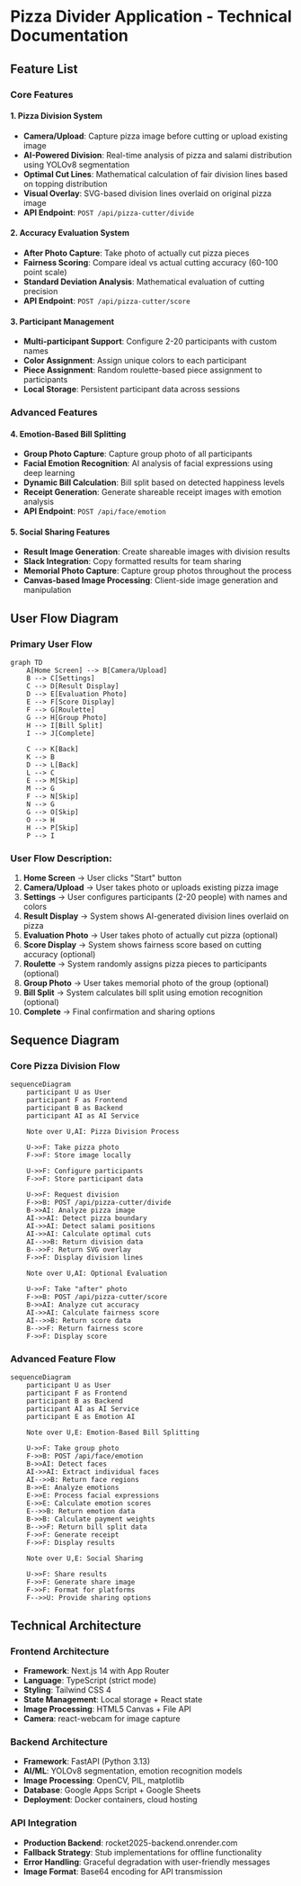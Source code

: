 # Pizza Divider Application - Technical Documentation

## Feature List

### Core Features

#### 1. Pizza Division System
- **Camera/Upload**: Capture pizza image before cutting or upload existing image
- **AI-Powered Division**: Real-time analysis of pizza and salami distribution using YOLOv8 segmentation
- **Optimal Cut Lines**: Mathematical calculation of fair division lines based on topping distribution
- **Visual Overlay**: SVG-based division lines overlaid on original pizza image
- **API Endpoint**: `POST /api/pizza-cutter/divide`

#### 2. Accuracy Evaluation System
- **After Photo Capture**: Take photo of actually cut pizza pieces
- **Fairness Scoring**: Compare ideal vs actual cutting accuracy (60-100 point scale)
- **Standard Deviation Analysis**: Mathematical evaluation of cutting precision
- **API Endpoint**: `POST /api/pizza-cutter/score`

#### 3. Participant Management
- **Multi-participant Support**: Configure 2-20 participants with custom names
- **Color Assignment**: Assign unique colors to each participant
- **Piece Assignment**: Random roulette-based piece assignment to participants
- **Local Storage**: Persistent participant data across sessions

### Advanced Features

#### 4. Emotion-Based Bill Splitting
- **Group Photo Capture**: Capture group photo of all participants
- **Facial Emotion Recognition**: AI analysis of facial expressions using deep learning
- **Dynamic Bill Calculation**: Bill split based on detected happiness levels
- **Receipt Generation**: Generate shareable receipt images with emotion analysis
- **API Endpoint**: `POST /api/face/emotion`

#### 5. Social Sharing Features
- **Result Image Generation**: Create shareable images with division results
- **Slack Integration**: Copy formatted results for team sharing
- **Memorial Photo Capture**: Capture group photos throughout the process
- **Canvas-based Image Processing**: Client-side image generation and manipulation

## User Flow Diagram

### Primary User Flow

```mermaid
graph TD
    A[Home Screen] --> B[Camera/Upload]
    B --> C[Settings]
    C --> D[Result Display]
    D --> E[Evaluation Photo]
    E --> F[Score Display]
    F --> G[Roulette]
    G --> H[Group Photo]
    H --> I[Bill Split]
    I --> J[Complete]
    
    C --> K[Back]
    K --> B
    D --> L[Back]
    L --> C
    E --> M[Skip]
    M --> G
    F --> N[Skip]
    N --> G
    G --> O[Skip]
    O --> H
    H --> P[Skip]
    P --> I
```

### User Flow Description:
1. **Home Screen** → User clicks "Start" button
2. **Camera/Upload** → User takes photo or uploads existing pizza image
3. **Settings** → User configures participants (2-20 people) with names and colors
4. **Result Display** → System shows AI-generated division lines overlaid on pizza
5. **Evaluation Photo** → User takes photo of actually cut pizza (optional)
6. **Score Display** → System shows fairness score based on cutting accuracy (optional)
7. **Roulette** → System randomly assigns pizza pieces to participants (optional)
8. **Group Photo** → User takes memorial photo of the group (optional)
9. **Bill Split** → System calculates bill split using emotion recognition (optional)
10. **Complete** → Final confirmation and sharing options

## Sequence Diagram

### Core Pizza Division Flow

```mermaid
sequenceDiagram
    participant U as User
    participant F as Frontend
    participant B as Backend
    participant AI as AI Service

    Note over U,AI: Pizza Division Process
    
    U->>F: Take pizza photo
    F->>F: Store image locally
    
    U->>F: Configure participants
    F->>F: Store participant data
    
    U->>F: Request division
    F->>B: POST /api/pizza-cutter/divide
    B->>AI: Analyze pizza image
    AI->>AI: Detect pizza boundary
    AI->>AI: Detect salami positions
    AI->>AI: Calculate optimal cuts
    AI-->>B: Return division data
    B-->>F: Return SVG overlay
    F->>F: Display division lines
    
    Note over U,AI: Optional Evaluation
    
    U->>F: Take "after" photo
    F->>B: POST /api/pizza-cutter/score
    B->>AI: Analyze cut accuracy
    AI->>AI: Calculate fairness score
    AI-->>B: Return score data
    B-->>F: Return fairness score
    F->>F: Display score
```

### Advanced Feature Flow

```mermaid
sequenceDiagram
    participant U as User
    participant F as Frontend
    participant B as Backend
    participant AI as AI Service
    participant E as Emotion AI

    Note over U,E: Emotion-Based Bill Splitting
    
    U->>F: Take group photo
    F->>B: POST /api/face/emotion
    B->>AI: Detect faces
    AI->>AI: Extract individual faces
    AI-->>B: Return face regions
    B->>E: Analyze emotions
    E->>E: Process facial expressions
    E->>E: Calculate emotion scores
    E-->>B: Return emotion data
    B->>B: Calculate payment weights
    B-->>F: Return bill split data
    F->>F: Generate receipt
    F->>F: Display results
    
    Note over U,E: Social Sharing
    
    U->>F: Share results
    F->>F: Generate share image
    F->>F: Format for platforms
    F-->>U: Provide sharing options
```

## Technical Architecture

### Frontend Architecture
- **Framework**: Next.js 14 with App Router
- **Language**: TypeScript (strict mode)
- **Styling**: Tailwind CSS 4
- **State Management**: Local storage + React state
- **Image Processing**: HTML5 Canvas + File API
- **Camera**: react-webcam for image capture

### Backend Architecture
- **Framework**: FastAPI (Python 3.13)
- **AI/ML**: YOLOv8 segmentation, emotion recognition models
- **Image Processing**: OpenCV, PIL, matplotlib
- **Database**: Google Apps Script + Google Sheets
- **Deployment**: Docker containers, cloud hosting

### API Integration
- **Production Backend**: rocket2025-backend.onrender.com
- **Fallback Strategy**: Stub implementations for offline functionality
- **Error Handling**: Graceful degradation with user-friendly messages
- **Image Format**: Base64 encoding for API transmission